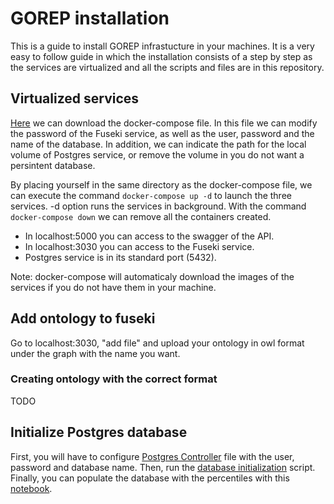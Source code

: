 # GOREP installation

This is a guide to install GOREP infrastucture in your machines. It is a very easy to follow guide in which the installation consists of a step by step as the services are virtualized and all the scripts and files are in this repository.

## Virtualized services

[Here](https://github.com/edusalcas/single-cell-repo/blob/main/docker-compose.yml) we can download the docker-compose file. In this file we can modify the password of the Fuseki service, as well as the user, password and the name of the database. In addition, we can indicate the path for the local volume of Postgres service, or remove the volume in you do not want a persintent database. 

By placing yourself in the same directory as the docker-compose file, we can execute the command `docker-compose up -d` to launch the three services. -d option runs the services in background. With the command `docker-compose down` we can remove all the containers created.

- In localhost:5000 you can access to the swagger of the API.
- In localhost:3030 you can access to the Fuseki service.
- Postgres service is in its standard port (5432).

Note: docker-compose will automaticaly download the images of the services if you do not have them in your machine.

## Add ontology to fuseki

Go to localhost:3030, "add file" and upload your ontology in owl format under the graph with the name you want.

### Creating ontology with the correct format

TODO

## Initialize Postgres database

First, you will have to configure [Postgres Controller](https://github.com/edusalcas/single-cell-repo/blob/Experiments/Experiments/Database/Postgres_Controller.py) file with the user, password and database name. Then, run the [database initialization](https://github.com/edusalcas/single-cell-repo/blob/Experiments/Experiments/Database/Create_tables.py) script. Finally, you can populate the database with the percentiles with this [notebook](https://github.com/edusalcas/single-cell-repo/blob/Experiments/Experiments/Percentiles/Percentile_generation.ipynb).
